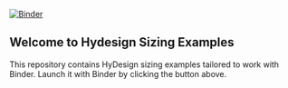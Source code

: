 [![Binder](https://mybinder.org/badge_logo.svg)](https://mybinder.org/v2/gh/DTUWindEnergy/HyDesignExamples/HEAD)

## Welcome to Hydesign Sizing Examples
This repository contains HyDesign sizing examples tailored to work with Binder.
Launch it with Binder by clicking the button above.

